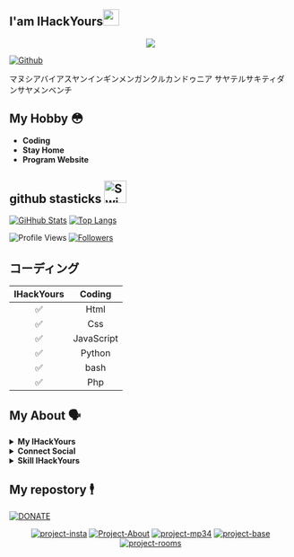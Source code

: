 ## I'am IHackYours<img src="https://github.com/TheDudeThatCode/TheDudeThatCode/blob/master/Assets/Hi.gif" width="29px">

<p align="center"><img src="https://l.top4top.io/p_1806k1fuq0.jpeg"/></p>

<a href="https://github.com/IHackYours"><img title="Github" src="https://img.shields.io/badge/Github-IHACK--YOURS--GANS😳-blue?style=for-the-badge&logo=github"></a>

マヌシアバイアスヤンインギンメンガンクルカンドゥニア
サヤテルサキティダンサヤメンベンチ

## My Hobby 😳

- **Coding**
- **Stay Home**
- **Program Website**

## github stasticks <img src="http://i.imgur.com/Cj4rMrS.gif" height="40" alt="Swimming Octocat" title="Games on GitHub">

[![GiHhub Stats](https://github-readme-stats.vercel.app/api?username=IHackYours&show_icons=true&theme=dark&count_private=true)](https://github.com/IHackYours)
[![Top Langs](https://github-readme-stats.vercel.app/api/top-langs/?username=IHackYours&layout=compact&theme=dark)](https://github.com/IHackYours)

 ![Profile Views](https://komarev.com/ghpvc/?username=IHackYours&color=green)
<a href="https://github.com/IHackYours/followers"><img title="Followers" src="https://img.shields.io/github/followers/IHackYours?color=blue&style=flat-square"></a>

## コーディング

| IHackYours       |                Coding           |
| :-----------: | :--------------------------------: |
|       ✅       | Html                             |
|       ✅       | Css                              |
|       ✅       | JavaScript                       |
|       ✅       | Python                           |
|       ✅       | bash                             |
|       ✅       | Php                              |

## My About 🗣️

<details>
  <summary><b>My IHackYours</b></summary>
  <img alt="IHackYours github" src="https://github-readme-stats.vercel.app/api?username=IHackYours&count_private=true&hide=issues&show_icons=true&hide_border=true&include_all_commits=true&line_height=24"/>
  <img align="right" alt="jpeg" height="170px" src="https://l.top4top.io/p_1808kaaay0.jpeg" />
  <img alt="Top Langs" src="https://github-readme-stats.vercel.app/api/top-langs/?username=IHackYours&layout=compact&hide_border=true"/>
</details>

<details>
  <summary><b>Connect Social</b></summary>
  <p align="center">
    <i>Let's connect and chat!</i><br><br>
    <a href="https://wa.me/6283140861605" target="blank"><img align="center" src="https://www.vectorlogo.zone/logos/whatsapp/whatsapp-icon.svg" alt="n1ghtpe0ple420" height="30" width="40" /></a>
    <a href="https://fb.com/" target="blank"><img align="center" src="https://cdn.jsdelivr.net/npm/simple-icons@3.0.1/icons/facebook.svg" alt="n1ghtpe0ple420" height="30" width="40" /></a>
    <a href="https://instagram.com/ihackyours_" target="blank"><img align="center" src="https://cdn.jsdelivr.net/npm/simple-icons@3.0.1/icons/instagram.svg" alt="putra.go.id" height="30" width="40" /></a>
  </p>
</details>
<details>
  <summary><b>Skill IHackYours</b></summary>
  <p align="center">
    <a href="https://www.shell.org/" target="_blank"><img src="https://www.vectorlogo.zone/logos/gnu_bash/gnu_bash-icon.svg" alt="git" width="40" height="40"/></a>
    <a href="https://www.python.org/" target="_blank"><img src="https://www.vectorlogo.zone/logos/python/python-icon.svg" alt="html5" width="40" height="40"/></a>
    <a href="https://www.css.org/" target="_blank"><img src="https://www.vectorlogo.zone/logos/netlifyapp_watercss/netlifyapp_watercss-icon.svg" alt="linux" width="40" height="40"/></a>
    <a href="https://www.html.org" target="_blank"><img src="https://www.vectorlogo.zone/logos/w3_html5/w3_html5-icon.svg" alt="php" width="40" height="40"/></a>
    <a href="https://www.javascript.com" target="_blank"><img src="https://devicon.dev/devicon.git/icons/javascript/javascript-original.svg" alt="javascript" width="40" height="40"/></a>
  </p>
</details>

## My repostory 🕴️
<a href="https://trakteer.id/ihackyours"><img title="DONATE" src="https://img.shields.io/badge/PLEASE-DONATE--IHACK--YOURS-blue?style=for-the-badge&logo=linux"></a>
<p align="center">
<a href="https://github.com/IHackYours/project-insta"><img title="project-insta" src="https://github-readme-stats.vercel.app/api/pin/?username=IHackYours&repo=project-insta&theme=vision-friendly-dark"></a>
<a href="https://github.com/IHackYours/Project-About"><img title="Project-About" src="https://github-readme-stats.vercel.app/api/pin/?username=IHackYours&repo=Project-About&theme=vision-friendly-dark"></a>
<a href="https://github.com/IHackYours/project-mp34"><img title="project-mp34" src="https://github-readme-stats.vercel.app/api/pin/?username=IHackYours&repo=project-mp34&theme=vision-friendly-dark"></a>
<a href="https://github.com/IHackYours/project-base"><img title="project-base" src="https://github-readme-stats.vercel.app/api/pin/?username=IHackYours&repo=project-base&theme=vision-friendly-dark"></a>
<a href="https://github.com/IHackYours/project-rooms"><img title="project-rooms" src="https://github-readme-stats.vercel.app/api/pin/?username=IHackYours&repo=project-rooms&theme=vision-friendly-dark"></a>
</p>
